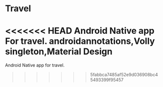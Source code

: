 # Travel
<<<<<<< HEAD
Android Native app For travel.
androidannotations,Volly singleton,Material Design
=======
Android Native app for travel.
>>>>>>> 5fabbca7485af52e9d036908bc45493399f95457
